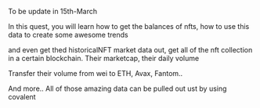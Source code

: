 To be update in 15th-March

In this quest, you will learn how to get the balances of nfts, how to use this data to create some awesome trends


and even get thed historicalNFT market data out, get all of the nft collection in a certain blockchain. Their marketcap, their daily volume

Transfer their volume from wei to ETH, Avax, Fantom.. 

And more.. All of those amazing data can be pulled out ust by using covalent 
